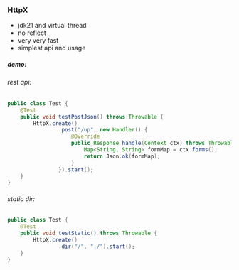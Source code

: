 ### HttpX

- jdk21 and virtual thread
- no reflect
- very very fast
- simplest api and usage

##### demo:

###### rest api:

```java
public class Test {
    @Test
    public void testPostJson() throws Throwable {
        HttpX.create()
                .post("/up", new Handler() {
                    @Override
                    public Response handle(Context ctx) throws Throwable {
                        Map<String, String> formMap = ctx.forms();
                        return Json.ok(formMap);
                    }
                }).start();
    }
}
```

###### static dir:

```java
public class Test {
    @Test
    public void testStatic() throws Throwable {
        HttpX.create()
                .dir("/", "./").start();
    }
}
```
